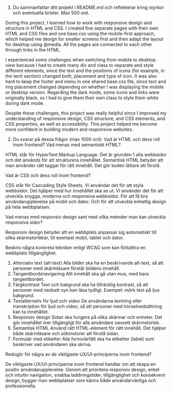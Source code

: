 1. Du sammanfattar ditt projekt i README.md och reflekterar kring styrkor och eventuella brister. Max 500 ord.

During this project, I learned how to work with responsive design and structure in HTML and CSS. I created five separate pages with their own HTML and CSS files and one base.css using the mobile-first approach, which helped me design for smaller screens first and then adapt the layout for desktop using @media. All the pages are connected to each other through links in the HTML.

I experienced some challenges when switching from mobile to desktop view because I had to create many div and class to separate and style different elements, since the text and the positions of icons (for example, in the tech section) changed both, placement and type of icon. It was also hard to keep the footer and menu in one shared base.css file, since text and img placement changed depending on whether I was displaying the mobile or desktop version.
Regarding the dark mode, some icons and links were originally black, so I had to give them their own class to style them white during dark mode.

Despite these challenges, this project was really helpful since I improved my understanding of responsive design, CSS structure, and CSS elements, and CSS properties, as well as accessibility. This project helped me become more confident in building modern and responsive websites.

2. Du svarar på dessa frågor (max 1000 ord):
Vad är HTML och dess roll inom frontend? Vad menas med semantiskt HTML?

HTML står för HyperText Markup Language. Det är grunden 1 alla webbsidor och det används för att strukturera innehållet.
Semantisk HTML betyder att man använder rätt taggar för rätt innehåll. Det gör koden lättare att förstå.

Vad är CSS och dess roll inom frontend?

CSS står för Cascading Style Sheets. Vi användar det för att styla webbsidor. Det hjälper med hur innehållet ska se ut.
Vi använder det för att utveckla snygga, moderna och responsiva webbsidor. För att få bra användarupplevelse på mobil och dator. Och för att utveckla enhetlig design på hela webbplatsen.

Vad menas med responsiv design sant med vilka metoder man kan utveckla responsiva sidor?

Responsiv design betyder att en webbplats anpassar sig automatiskt till olika skärmstorlekar, till exempel mobil, tablet och dator.

Beskriv några konkreta tekniker enligt WCAG som kan förbättra en webbplats tillgänglighet.

1. Alternativ text (alt-text)
Alla bilder ska ha en beskrivande alt-text, så att personer med skärmläsare förstår bildens innehåll.
2. Tangentbordsnavigering
Allt innehåll ska gå utan mus, med bara tangentbordet.
3. Färgkontrast
Text och bakgrund ska ha tillräcklig kontrast, så att personer med nedsatt syn kan läsa tydligt.
Exempel: mörk text på ljus bakgrund.
4. Textalternativ för ljud och video
Ge användarna textning eller transkription för ljud och video, så att personer med hörselnedsättning kan ta innehållet.
5. Responsiv design
Sidan ska fungera på olika skärmar och enheter. Det gör innehållet mer tillgängligt för alla användare oavsett skärmstorlek.
6. Semantisk HTML
Använd rätt HTML-element för rätt innehåll. Det hjälper både skärmläsare och sökmotorer att förstå sidan.
7. Formulär med etiketter
Alla formulärfält ska ha etiketter (label) som beskriver vad användaren ska skriva.

Redogör för några av de viktigaste UX/UI-principerna inom frontend?

De viktigaste UX/UI-principerna inom frontend handlar om att skapa en positiv användarupplevelse. Genom att prioritera responsiv design, enkel och intuitiv navigation, snabba laddningstider, tillgänglighet och konsekvent design, bygger man webbplatser som känns både användarvänliga och professionella.